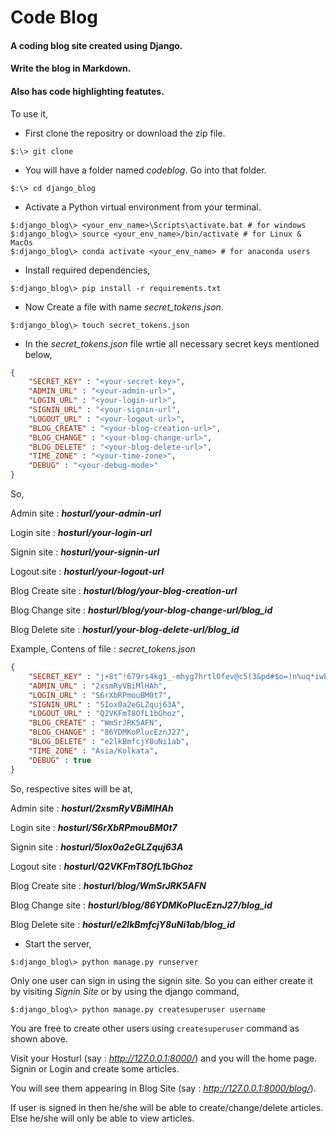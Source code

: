 # Code Blog
#### A coding blog site created using **Django**.
#### Write the blog in **Markdown**.
#### Also has code highlighting featutes.

To use it,
* First clone the repositry or download the zip file.
```shell
$:\> git clone 
```
* You will have a folder named *codeblog*. Go into that folder.
```shell
$:\> cd django_blog
```
* Activate a Python virtual environment from your terminal.
```shell
$:django_blog\> <your_env_name>\Scripts\activate.bat # for windows
$:django_blog\> source <your_env_name>/bin/activate # for Linux & MacOs
$:django_blog\> conda activate <your_env_name> # for anaconda users
```
* Install required dependencies,
```shell
$:django_blog\> pip install -r requirements.txt
```
* Now Create a file with name *secret_tokens.json*.
```shell
$:django_blog\> touch secret_tokens.json
```
* In the *secret_tokens.json*  file wrtie all necessary secret keys mentioned below,
```json
{
	"SECRET_KEY" : "<your-secret-key>",
	"ADMIN_URL" : "<your-admin-url>",
	"LOGIN_URL" : "<your-login-url>",
	"SIGNIN_URL" : "<your-signin-url",
	"LOGOUT_URL" : "<your-logout-url>",
	"BLOG_CREATE" : "<your-blog-creation-url>",
	"BLOG_CHANGE" : "<your-blog-change-url>",
	"BLOG_DELETE" : "<your-blog-delete-url>",
	"TIME_ZONE" : "<your-time-zone>",
	"DEBUG" : "<your-debug-mode>"
}
```
So,

Admin site : ***hosturl/your-admin-url***

Login site : ***hosturl/your-login-url***

Signin site : ***hosturl/your-signin-url***

Logout site : ***hosturl/your-logout-url***

Blog Create site : ***hosturl/blog/your-blog-creation-url***

Blog Change site : ***hosturl/blog/your-blog-change-url/blog_id***

Blog Delete site : ***hosturl/your-blog-delete-url/blog_id***

Example,
Contens of file : *secret_tokens.json*
```json
{
    "SECRET_KEY" : "j+8t^!679rs4kg1_-mhyg7hrtl0fev@c5(3&pd#$o=)n%uq*iwb",
	"ADMIN_URL" : "2xsmRyVBiMlHAh",
	"LOGIN_URL" : "S6rXbRPmouBM0t7",
	"SIGNIN_URL" : "5Iox0a2eGLZquj63A",
	"LOGOUT_URL" : "Q2VKFmT8OfL1bGhoz",
	"BLOG_CREATE" : "WmSrJRK5AFN",
	"BLOG_CHANGE" : "86YDMKoPlucEznJ27",
	"BLOG_DELETE" : "e2lkBmfcjY8uNi1ab",
	"TIME_ZONE" : "Asia/Kolkata",
	"DEBUG" : true
}
```
So, respective sites will be at,

Admin site : ***hosturl/2xsmRyVBiMlHAh***

Login site : ***hosturl/S6rXbRPmouBM0t7***

Signin site : ***hosturl/5Iox0a2eGLZquj63A***

Logout site : ***hosturl/Q2VKFmT8OfL1bGhoz***

Blog Create site : ***hosturl/blog/WmSrJRK5AFN***

Blog Change site : ***hosturl/blog/86YDMKoPlucEznJ27/blog_id***

Blog Delete site : ***hosturl/e2lkBmfcjY8uNi1ab/blog_id***

* Start the server,
```shell
$:django_blog\> python manage.py runserver
```

Only one user can sign in using the signin site. So you can either create it by visiting *Signin Site* or by using the django command,

```shell
$:django_blog\> python manage.py createsuperuser username
```

You are free to create other users using `createsuperuser` command as shown above.

Visit your Hosturl (say : *http://127.0.0.1:8000/*) and you will the home page.
Signin or Login and create some articles.

You will see them appearing in Blog Site (say : *http://127.0.0.1:8000/blog/*).

If user is signed in then he/she will be able to create/change/delete articles.
Else he/she will only be able to view articles.
